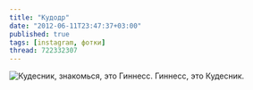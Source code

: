 ```yaml
---
title: "Кудодр"
date: "2012-06-11T23:47:37+03:00"
published: true
tags: [instagram, фотки]
thread: 722332307
---
```


![Кудесник, знакомься, это Гиннесс. Гиннесс, это Кудесник.](/images/photos/instagram/guinness.jpg "Кудесник, знакомься, это Гиннесс. Гиннесс, это Кудесник.")
